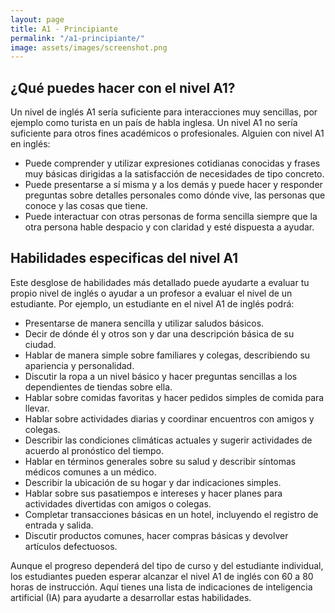 ```yaml
---
layout: page
title: A1 - Principiante
permalink: "/a1-principiante/"
image: assets/images/screenshot.png
---
```


## ¿Qué puedes hacer con el nivel A1?

Un nivel de inglés A1 sería suficiente para interacciones muy sencillas, por ejemplo como turista en un país de habla inglesa. Un nivel A1 no sería suficiente para otros fines académicos o profesionales. Alguien con nivel A1 en inglés:

- Puede comprender y utilizar expresiones cotidianas conocidas y frases muy básicas dirigidas a la satisfacción de necesidades de tipo concreto.
- Puede presentarse a sí misma y a los demás y puede hacer y responder preguntas sobre detalles personales como dónde vive, las personas que conoce y las cosas que tiene.
- Puede interactuar con otras personas de forma sencilla siempre que la otra persona hable despacio y con claridad y esté dispuesta a ayudar.

## Habilidades especificas del nivel A1

Este desglose de habilidades más detallado puede ayudarte a evaluar tu propio nivel de inglés o ayudar a un profesor a evaluar el nivel de un estudiante. Por ejemplo, un estudiante en el nivel A1 de inglés podrá:

- Presentarse de manera sencilla y utilizar saludos básicos.
- Decir de dónde él y otros son y dar una descripción básica de su ciudad.
- Hablar de manera simple sobre familiares y colegas, describiendo su apariencia y personalidad.
- Discutir la ropa a un nivel básico y hacer preguntas sencillas a los dependientes de tiendas sobre ella.
- Hablar sobre comidas favoritas y hacer pedidos simples de comida para llevar.
- Hablar sobre actividades diarias y coordinar encuentros con amigos y colegas.
- Describir las condiciones climáticas actuales y sugerir actividades de acuerdo al pronóstico del tiempo.
- Hablar en términos generales sobre su salud y describir síntomas médicos comunes a un médico.
- Describir la ubicación de su hogar y dar indicaciones simples.
- Hablar sobre sus pasatiempos e intereses y hacer planes para actividades divertidas con amigos o colegas.
- Completar transacciones básicas en un hotel, incluyendo el registro de entrada y salida.
- Discutir productos comunes, hacer compras básicas y devolver artículos defectuosos.

Aunque el progreso dependerá del tipo de curso y del estudiante individual, los estudiantes pueden esperar alcanzar el nivel A1 de inglés con 60 a 80 horas de instrucción. Aquí tienes una lista de indicaciones de inteligencia artificial (IA) para ayudarte a desarrollar estas habilidades.
